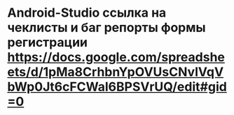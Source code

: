 # Android-Studio ссылка на чеклисты и баг репорты формы регистрации https://docs.google.com/spreadsheets/d/1pMa8CrhbnYpOVUsCNvlVqVbWp0Jt6cFCWal6BPSVrUQ/edit#gid=0
